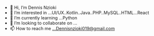 - 👋 Hi, I’m Dennis Nzioki
- 👀 I’m interested in ...UI/UX..Kotlin..Java..PHP..MySQL..HTML...React
- 🌱 I’m currently learning ...Python
- 💞️ I’m looking to collaborate on ...
- 📫 How to reach me ...Dennisnzioki019@gmail.com

<!---
DNXEMPIRE-1/DNXEMPIRE-1 is a ✨ special ✨ repository because its `README.md` (this file) appears on your GitHub profile.
You can click the Preview link to take a look at your changes.
--->
